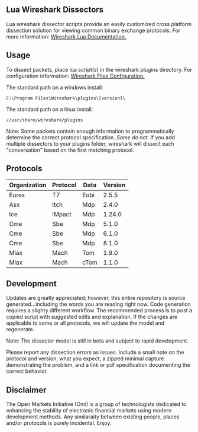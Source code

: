 ## Lua Wireshark Dissectors

Lua wireshark dissector scripts provide an easily customized cross platform dissection solution for viewing common binary exchange protocols. For more information: [Wireshark Lua Documentation.](https://wiki.wireshark.org/Lua#How_Lua_fits_into_Wireshark "How Lua fits into Wireshark")

## Usage

To dissect packets, place lua script(s) in the wireshark plugins directory. For configuration information: [Wireshark Files Configuration.](https://www.wireshark.org/docs/wsug_html_chunked/ChAppFilesConfigurationSection.html "Wireshark Lua Configuration")

The standard path on a windows install:

```
C:\Program Files\Wireshark\plugins\[version]\
```
The standard path on a linux install:

```
//usr/share/wireshark/plugins
```
Note: Some packets contain enough information to programmatically determine the correct protocol specification.  *Some do not.*  If you add multiple dissectors to your plugins folder, wireshark will dissect each "conversation" based on the first matching protocol.

## Protocols

|Organization | Protocol | Data | Version|
|--- | --- | --- | ---|
|Eurex | T7 | Eobi | 2.5.5|
|Asx | Itch | Mdp | 2.4.0|
|Ice | iMpact | Mdp | 1.24.0|
|Cme | Sbe | Mdp | 5.1.0|
|Cme | Sbe | Mdp | 6.1.0|
|Cme | Sbe | Mdp | 8.1.0|
|Miax | Mach | Tom | 1.9.0|
|Miax | Mach | cTom | 1.1.0|

## Development

Updates are greatly appreciated; however, this entire repository is source generated...including the words you are reading right now. Code generation requires a slighty different workflow.  The recommended process is to post a copied script with suggested edits and explanation.  If the changes are applicable to some or all protocols, we will update the model and regenerate.

Note: The dissector model is still in beta and subject to rapid development.

Please report any dissection errors as issues.  Include a small note on the protocol and version, what you expect, a zipped minimal capture demonstrating the problem, and a link or pdf specification documenting the correct behavior. 

## Disclaimer

The Open Markets Initiative (Omi) is a group of technologists dedicated to enhancing the stability of electronic financial markets using modern development methods. Any similaraity between existing people, places and/or protocols is purely incidental. Enjoy.

